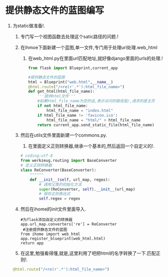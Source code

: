 # 提供静态文件的蓝图编写
1. 为static做准备!.
    1. 专门写一个视图函数去处理这个satic路径的问题.!
    2. 在ihmoe下面新建一个蓝图,单一文件,专门用于处理url处理.web_html
        1. 在web_html.py在里面url匹配地址,就好像django里面的urls的处理.!
            ```python
            from flask import Blueprint,current_app

            #提供静态文件的蓝图
            html = Blueprint("web.html",__name__)
            @html.route("/<re(r'.*'):html_file_name>")
            def get_html(html_file_name):
                '''提供html文件'''
                #如果html_file_name为空的话,表示访问的路径是/,请求的是主页
                if not html_file_name:
                    html_file_name = "index.html" 
                if html_file_name != 'favicon.ico':
                    html_file_name = "html/" + html_file_name
                return current_app.send_static_file(html_file_name)
            ```

    3. 然后在utils文件里面新建一个commons.py.
        1. 在里面定义正则转换器,继承一个基本的,然后返回一个自定义的!.
        ```python
        # coding:utf-8
        from werkzeug.routing import BaseConverter
        # 定义正则转换器
        class ReConverter(BaseConverter):
            """"""
            def __init__(self, url_map, regex):
                # 调用父类的初始化方法
                super(ReConverter, self).__init__(url_map)
                # 保存正则表达式
                self.regex = regex
        ```
    4. 然后在ihome的init文件里面导入.
        ```pyhton
        #为flask添加自定义的转换器
        app.url_map.converters['re'] = ReConverter
         #注册提供静态文件的蓝图
        from ihome import web_html
        app.register_blueprint(web_html.html)
        return app
        ```
    5. 在这里,勉强看得懂,就是,这里利用了吧把html的名字转换了一下.匹配正则!.
    ```python
    @html.route("/<re(r'.*'):html_file_name>")
    ```